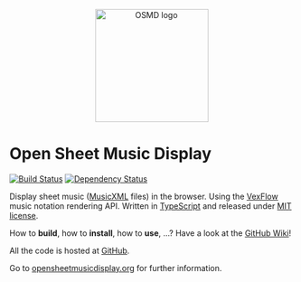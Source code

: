 <p align="center">
  <img alt="OSMD logo" src="http://opensheetmusicdisplay.org/wp-content/uploads/2015/03/OSMD_3_icon.png" width="200"/>
</p>

# Open Sheet Music Display

[![Build Status](https://travis-ci.org/opensheetmusicdisplay/opensheetmusicdisplay.svg?branch=master)](https://travis-ci.org/opensheetmusicdisplay/opensheetmusicdisplay)
[![Dependency Status](https://david-dm.org/opensheetmusicdisplay/opensheetmusicdisplay.png)](https://david-dm.org/opensheetmusicdisplay/opensheetmusicdisplay)

Display sheet music ([MusicXML](http://www.musicxml.com) files) in the browser.
Using the [VexFlow](https://github.com/0xfe/vexflow) music notation rendering API.
Written in [TypeScript](https://www.typescriptlang.org) and released under [MIT license](#license).

How to **build**, how to **install**, how to **use**, ...? Have a look at the [GitHub Wiki](https://github.com/opensheetmusicdisplay/opensheetmusicdisplay/wiki)!

All the code is hosted at [GitHub](https://github.com/opensheetmusicdisplay/opensheetmusicdisplay).

Go to [opensheetmusicdisplay.org](http://opensheetmusicdisplay.org) for further information.

<!--# <a name="license"></a>License
The MIT License (MIT)

Copyright &copy; 2016 PhonicScore GmbH

Permission is hereby granted, free of charge, to any person obtaining a copy of this software and associated documentation files (the "Software"), to deal in the Software without restriction, including without limitation the rights to use, copy, modify, merge, publish, distribute, sublicense, and/or sell copies of the Software, and to permit persons to whom the Software is furnished to do so, subject to the following conditions:

The above copyright notice and this permission notice shall be included in all copies or substantial portions of the Software.

THE SOFTWARE IS PROVIDED "AS IS", WITHOUT WARRANTY OF ANY KIND, EXPRESS OR IMPLIED, INCLUDING BUT NOT LIMITED TO THE WARRANTIES OF MERCHANTABILITY, FITNESS FOR A PARTICULAR PURPOSE AND NONINFRINGEMENT. IN NO EVENT SHALL THE AUTHORS OR COPYRIGHT HOLDERS BE LIABLE FOR ANY CLAIM, DAMAGES OR OTHER LIABILITY, WHETHER IN AN ACTION OF CONTRACT, TORT OR OTHERWISE, ARISING FROM, OUT OF OR IN CONNECTION WITH THE SOFTWARE OR THE USE OR OTHER DEALINGS IN THE SOFTWARE.
-->
